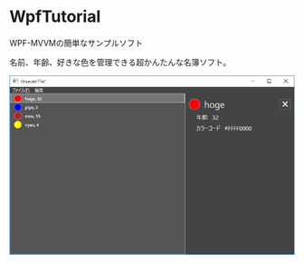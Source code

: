 # WpfTutorial
WPF-MVVMの簡単なサンプルソフト

名前、年齢、好きな色を管理できる超かんたんな名簿ソフト。

![キャプチャ画像](https://github.com/ikorin24/WpfTutorial/blob/img/WpfTutorial/img/capture.png)
